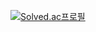 [![Solved.ac프로필](http://mazassumnida.wtf/api/v2/generate_badge?boj={bsk9124})](https://solved.ac/{bsk9124})
